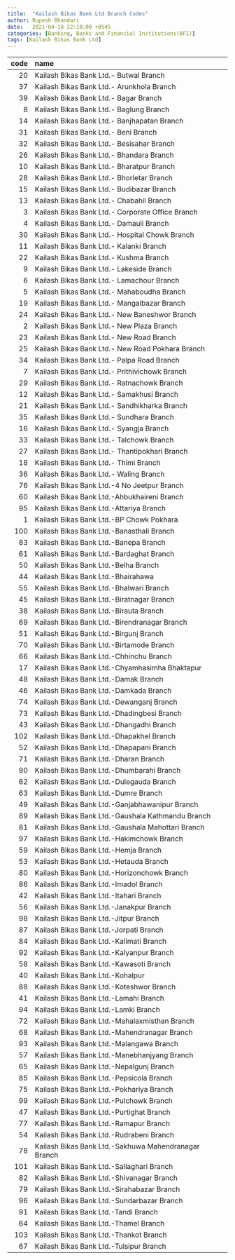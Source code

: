 ```yaml
---
title:  "Kailash Bikas Bank Ltd Branch Codes"
author: Rupesh Bhandari
date:   2021-04-18 22:10:00 +0545
categories: [Banking, Banks and Financial Institutions(BFI)]
tags: [Kailash Bikas Bank Ltd]
---
```


|   code | name                                                 |
|-------:|:-----------------------------------------------------|
|     20 | Kailash Bikas Bank Ltd.-  Butwal Branch              |
|     37 | Kailash Bikas Bank Ltd.- Arunkhola Branch            |
|     39 | Kailash Bikas Bank Ltd.- Bagar Branch                |
|      8 | Kailash Bikas Bank Ltd.- Baglung Branch              |
|     14 | Kailash Bikas Bank Ltd.- Banjhapatan Branch          |
|     31 | Kailash Bikas Bank Ltd.- Beni Branch                 |
|     32 | Kailash Bikas Bank Ltd.- Besisahar Branch            |
|     26 | Kailash Bikas Bank Ltd.- Bhandara Branch             |
|     10 | Kailash Bikas Bank Ltd.- Bharatpur Branch            |
|     28 | Kailash Bikas Bank Ltd.- Bhorletar Branch            |
|     15 | Kailash Bikas Bank Ltd.- Budibazar Branch            |
|     13 | Kailash Bikas Bank Ltd.- Chabahil Branch             |
|      3 | Kailash Bikas Bank Ltd.- Corporate Office Branch     |
|      4 | Kailash Bikas Bank Ltd.- Damauli Branch              |
|     30 | Kailash Bikas Bank Ltd.- Hospital Chowk Branch       |
|     11 | Kailash Bikas Bank Ltd.- Kalanki Branch              |
|     22 | Kailash Bikas Bank Ltd.- Kushma Branch               |
|      9 | Kailash Bikas Bank Ltd.- Lakeside Branch             |
|      6 | Kailash Bikas Bank Ltd.- Lamachour Branch            |
|      5 | Kailash Bikas Bank Ltd.- Mahaboudha Branch           |
|     19 | Kailash Bikas Bank Ltd.- Mangalbazar Branch          |
|     24 | Kailash Bikas Bank Ltd.- New Baneshwor Branch        |
|      2 | Kailash Bikas Bank Ltd.- New Plaza Branch            |
|     23 | Kailash Bikas Bank Ltd.- New Road Branch             |
|     25 | Kailash Bikas Bank Ltd.- New Road Pokhara  Branch    |
|     34 | Kailash Bikas Bank Ltd.- Palpa Road Branch           |
|      7 | Kailash Bikas Bank Ltd.- Prithivichowk Branch        |
|     29 | Kailash Bikas Bank Ltd.- Ratnachowk Branch           |
|     12 | Kailash Bikas Bank Ltd.- Samakhusi Branch            |
|     21 | Kailash Bikas Bank Ltd.- Sandhikharka Branch         |
|     35 | Kailash Bikas Bank Ltd.- Sundhara Branch             |
|     16 | Kailash Bikas Bank Ltd.- Syangja Branch              |
|     33 | Kailash Bikas Bank Ltd.- Talchowk Branch             |
|     27 | Kailash Bikas Bank Ltd.- Thantipokhari Branch        |
|     18 | Kailash Bikas Bank Ltd.- Thimi Branch                |
|     36 | Kailash Bikas Bank Ltd.- Waling Branch               |
|     76 | Kailash Bikas Bank Ltd.-4 No Jeetpur Branch          |
|     60 | Kailash Bikas Bank Ltd.-Ahbukhaireni Branch          |
|     95 | Kailash Bikas Bank Ltd.-Attariya Branch              |
|      1 | Kailash Bikas Bank Ltd.-BP Chowk Pokhara             |
|    100 | Kailash Bikas Bank Ltd.-Banasthali Branch            |
|     83 | Kailash Bikas Bank Ltd.-Banepa Branch                |
|     61 | Kailash Bikas Bank Ltd.-Bardaghat Branch             |
|     50 | Kailash Bikas Bank Ltd.-Belha Branch                 |
|     44 | Kailash Bikas Bank Ltd.-Bhairahawa                   |
|     55 | Kailash Bikas Bank Ltd.-Bhalwari Branch              |
|     45 | Kailash Bikas Bank Ltd.-Biratnagar Branch            |
|     38 | Kailash Bikas Bank Ltd.-Birauta Branch               |
|     69 | Kailash Bikas Bank Ltd.-Birendranagar Branch         |
|     51 | Kailash Bikas Bank Ltd.-Birgunj Branch               |
|     70 | Kailash Bikas Bank Ltd.-Birtamode Branch             |
|     66 | Kailash Bikas Bank Ltd.-Chhinchu Branch              |
|     17 | Kailash Bikas Bank Ltd.-Chyamhasimha Bhaktapur       |
|     48 | Kailash Bikas Bank Ltd.-Damak Branch                 |
|     46 | Kailash Bikas Bank Ltd.-Damkada Branch               |
|     74 | Kailash Bikas Bank Ltd.-Dewanganj Branch             |
|     73 | Kailash Bikas Bank Ltd.-Dhadingbesi Branch           |
|     43 | Kailash Bikas Bank Ltd.-Dhangadhi Branch             |
|    102 | Kailash Bikas Bank Ltd.-Dhapakhel Branch             |
|     52 | Kailash Bikas Bank Ltd.-Dhapapani Branch             |
|     71 | Kailash Bikas Bank Ltd.-Dharan Branch                |
|     90 | Kailash Bikas Bank Ltd.-Dhumbarahi Branch            |
|     62 | Kailash Bikas Bank Ltd.-Dulegauda Branch             |
|     63 | Kailash Bikas Bank Ltd.-Dumre Branch                 |
|     49 | Kailash Bikas Bank Ltd.-Ganjabhawanipur Branch       |
|     89 | Kailash Bikas Bank Ltd.-Gaushala Kathmandu Branch    |
|     81 | Kailash Bikas Bank Ltd.-Gaushala Mahottari Branch    |
|     97 | Kailash Bikas Bank Ltd.-Hakimchowk Branch            |
|     59 | Kailash Bikas Bank Ltd.-Hemja Branch                 |
|     53 | Kailash Bikas Bank Ltd.-Hetauda Branch               |
|     80 | Kailash Bikas Bank Ltd.-Horizonchowk Branch          |
|     86 | Kailash Bikas Bank Ltd.-Imadol Branch                |
|     42 | Kailash Bikas Bank Ltd.-Itahari Branch               |
|     56 | Kailash Bikas Bank Ltd.-Janakpur Branch              |
|     98 | Kailash Bikas Bank Ltd.-Jitpur Branch                |
|     87 | Kailash Bikas Bank Ltd.-Jorpati Branch               |
|     84 | Kailash Bikas Bank Ltd.-Kalimati Branch              |
|     92 | Kailash Bikas Bank Ltd.-Kalyanpur Branch             |
|     58 | Kailash Bikas Bank Ltd.-Kawasoti Branch              |
|     40 | Kailash Bikas Bank Ltd.-Kohalpur                     |
|     88 | Kailash Bikas Bank Ltd.-Koteshwor Branch             |
|     41 | Kailash Bikas Bank Ltd.-Lamahi Branch                |
|     94 | Kailash Bikas Bank Ltd.-Lamki Branch                 |
|     72 | Kailash Bikas Bank Ltd.-Mahalaxmisthan Branch        |
|     68 | Kailash Bikas Bank Ltd.-Mahendranagar Branch         |
|     93 | Kailash Bikas Bank Ltd.-Malangawa Branch             |
|     57 | Kailash Bikas Bank Ltd.-Manebhanjyang Branch         |
|     65 | Kailash Bikas Bank Ltd.-Nepalgunj Branch             |
|     85 | Kailash Bikas Bank Ltd.-Pepsicola Branch             |
|     75 | Kailash Bikas Bank Ltd.-Pokhariya Branch             |
|     99 | Kailash Bikas Bank Ltd.-Pulchowk Branch              |
|     47 | Kailash Bikas Bank Ltd.-Purtighat Branch             |
|     77 | Kailash Bikas Bank Ltd.-Ramapur Branch               |
|     54 | Kailash Bikas Bank Ltd.-Rudrabeni Branch             |
|     78 | Kailash Bikas Bank Ltd.-Sakhuwa Mahendranagar Branch |
|    101 | Kailash Bikas Bank Ltd.-Sallaghari Branch            |
|     82 | Kailash Bikas Bank Ltd.-Shivanagar Branch            |
|     79 | Kailash Bikas Bank Ltd.-Sirahabazar Branch           |
|     96 | Kailash Bikas Bank Ltd.-Sundarbazar Branch           |
|     91 | Kailash Bikas Bank Ltd.-Tandi Branch                 |
|     64 | Kailash Bikas Bank Ltd.-Thamel Branch                |
|    103 | Kailash Bikas Bank Ltd.-Thankot Branch               |
|     67 | Kailash Bikas Bank Ltd.-Tulsipur Branch              |